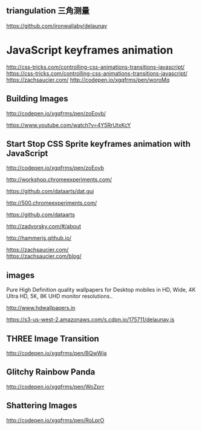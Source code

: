 ## triangulation  三角测量

https://github.com/ironwallaby/delaunay 







# JavaScript keyframes animation 

http://css-tricks.com/controlling-css-animations-transitions-javascript/
https://css-tricks.com/controlling-css-animations-transitions-javascript/
https://zachsaucier.com/
http://codepen.io/xgqfrms/pen/woroMq


##  Building Images
http://codepen.io/xgqfrms/pen/zoEovb/



https://www.youtube.com/watch?v=4Y5RrUtxKcY  

## Start Stop CSS Sprite keyframes animation with JavaScript  


http://codepen.io/xgqfrms/pen/zoEovb


http://workshop.chromeexperiments.com/

https://github.com/dataarts/dat.gui 

http://500.chromeexperiments.com/

https://github.com/dataarts

http://zadvorsky.com/#/about  





http://hammerjs.github.io/




https://zachsaucier.com/  
https://zachsaucier.com/blog/  


## images


Pure High Definition quality wallpapers for Desktop mobiles in HD, Wide, 4K Ultra HD, 5K, 8K UHD monitor resolutions..

http://www.hdwallpapers.in




<script src="https://cdnjs.cloudflare.com/ajax/libs/triangles/1.0.0/js/triangles.min.js" integrity="sha256-K9EINMcbYE/4iISxC7V7HbRgE592hLBUvZhm0+WCP5Q=" crossorigin="anonymous"></script>
<script src="https://cdnjs.cloudflare.com/ajax/libs/triangles/1.0.0/js/triangles.js" integrity="sha256-UrsnXOnplE+w71CiXvc83NBY6QqJa3I9nBFcbSTE/I4=" crossorigin="anonymous"></script>

https://s3-us-west-2.amazonaws.com/s.cdpn.io/175711/delaunay.js



##  THREE Image Transition

http://codepen.io/xgqfrms/pen/BQwWja

## Glitchy Rainbow Panda  

http://codepen.io/xgqfrms/pen/WoZprr

## Shattering Images  

http://codepen.io/xgqfrms/pen/RoLprO




